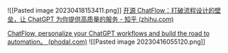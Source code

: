 ![[Pasted image 20230418153411.png]]
[开源 ChatFlow：打破流程设计的壁垒，让 ChatGPT 为你提供高质量的服务 - 知乎 (zhihu.com)](https://zhuanlan.zhihu.com/p/615293984)

[ChatFlow, personalize your ChatGPT workflows and build the road to automation。 (phodal.com)](https://prompt.phodal.com/zh-CN/click-flow/click-flow/)
![[Pasted image 20230416055120.png]]